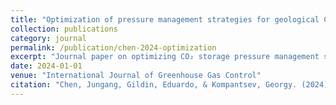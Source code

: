 ```yaml
---
title: "Optimization of pressure management strategies for geological CO2 storage using surrogate model-based reinforcement learning"
collection: publications
category: journal
permalink: /publication/chen-2024-optimization
excerpt: "Journal paper on optimizing CO₂ storage pressure management strategies with surrogate model-based reinforcement learning."
date: 2024-01-01
venue: "International Journal of Greenhouse Gas Control"
citation: "Chen, Jungang, Gildin, Eduardo, & Kompantsev, Georgy. (2024). Optimization of pressure management strategies for geological CO₂ storage using surrogate model-based reinforcement learning. International Journal of Greenhouse Gas Control, 138, 104262. Elsevier."
---
```


